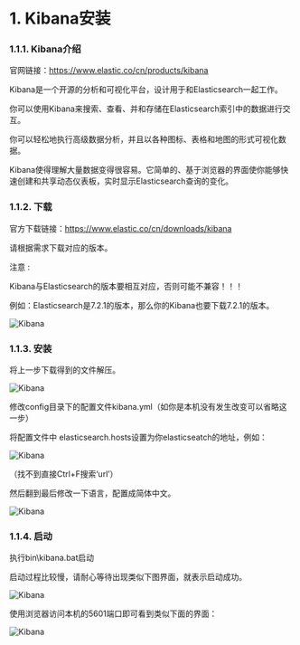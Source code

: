 # 1. Kibana安装

### 1.1.1. Kibana介绍

官网链接：https://www.elastic.co/cn/products/kibana

Kibana是一个开源的分析和可视化平台，设计用于和Elasticsearch一起工作。

你可以使用Kibana来搜索、查看、并和存储在Elasticsearch索引中的数据进行交互。

你可以轻松地执行高级数据分析，并且以各种图标、表格和地图的形式可视化数据。

Kibana使得理解大量数据变得很容易。它简单的、基于浏览器的界面使你能够快速创建和共享动态仪表板，实时显示Elasticsearch查询的变化。

### 1.1.2. 下载

官方下载链接：https://www.elastic.co/cn/downloads/kibana

请根据需求下载对应的版本。

注意 :

Kibana与Elasticsearch的版本要相互对应，否则可能不兼容！！！

例如：Elasticsearch是7.2.1的版本，那么你的Kibana也要下载7.2.1的版本。

![Kibana](https://www.topgoer.com/static/10.2/1.png)

### 1.1.3. 安装

将上一步下载得到的文件解压。

![Kibana](https://www.topgoer.com/static/10.2/2.png)

修改config目录下的配置文件kibana.yml（如你是本机没有发生改变可以省略这一步）

将配置文件中 elasticsearch.hosts设置为你elasticseatch的地址，例如：

![Kibana](https://www.topgoer.com/static/10.2/3.png)

（找不到直接Ctrl+F搜索‘url’）

然后翻到最后修改一下语言，配置成简体中文。

![Kibana](https://www.topgoer.com/static/10.2/4.png)

### 1.1.4. 启动

执行bin\kibana.bat启动

启动过程比较慢，请耐心等待出现类似下图界面，就表示启动成功。

![Kibana](https://www.topgoer.com/static/10.2/5.png)

使用浏览器访问本机的5601端口即可看到类似下面的界面：

![Kibana](https://www.topgoer.com/static/10.2/6.png)